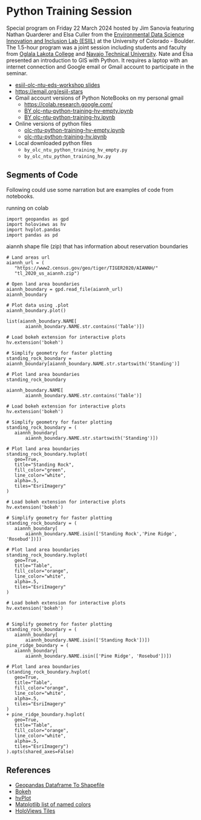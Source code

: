 # Python Training Session

Special program on Friday 22 March 2024 hosted by Jim Sanovia featuring Nathan Quarderer and Elsa Culler from the
[Environmental Data Science Innovation and Inclusion Lab (ESIIL)](https://esiil.org)
at the University of Colorado - Boulder. The 1.5-hour program was a joint session including students and faculty from
[Oglala Lakota College](https://olc.edu)
and
[Navajo Technical University](http://www.navajotech.edu/).
Nate and Elsa presented an introduction to GIS with Python.
It requires a laptop with an internet connection and Google email or Gmail account to participate in the seminar.

- [esiil-olc-ntu-eds-workshop slides](https://docs.google.com/presentation/d/1N0VL1t2J4rwI3xwu4GVUb-w4GQHY9024OYLDw3V1JK8) 
- <https://email.org/esiil-stars>
- Gmail account versions of Python NoteBooks on my personal gmail
  + <https://colab.research.google.com/>
  + [BY olc-ntu-python-training-hv-empty.ipynb](https://colab.research.google.com/drive/143DJsbCPJUchJogtSgaBcML9y7b-J5dV) 
  + [BY olc-ntu-python-training-hv.ipynb](https://colab.research.google.com/drive/111FpbHuAOTS8FvQCdHxt0k_X-iDEKUdl)
- Online versions of python files
  + [olc-ntu-python-training-hv-empty.ipynb](https://colab.research.google.com/drive/1ZuzbG74DIqRibNtyyylYLbcZo8aTwmIB)  
  + [olc-ntu-python-training-hv.ipynb](https://colab.research.google.com/drive/1rys6eH1a6cRCrt3CzAziMX2FX7i1vmNd)
- Local downloaded python files
  + `by_olc_ntu_python_training_hv_empty.py`
  + `by_olc_ntu_python_training_hv.py`
    
## Segments of Code

Following could use some narration but are examples of code from notebooks.

running on colab

```
import geopandas as gpd
import holoviews as hv
import hvplot.pandas
import pandas as pd
```

aiannh shape file (zip) that has information about reservation boundaries

```
# Land areas url
aiannh_url = (
   "https://www2.census.gov/geo/tiger/TIGER2020/AIANNH/"
   "tl_2020_us_aiannh.zip")

# Open land area boundaries
aiannh_boundary = gpd.read_file(aiannh_url)
aiannh_boundary
```

```
# Plot data using .plot
aiannh_boundary.plot()
```

```
list(aiannh_boundary.NAME[
       aiannh_boundary.NAME.str.contains('Table')])
```

```
# Load bokeh extension for interactive plots
hv.extension('bokeh')

# Simplify geometry for faster plotting
standing_rock_boundary = aiannh_boundary[aiannh_boundary.NAME.str.startswith('Standing')]

# Plot land area boundaries
standing_rock_boundary
```

```
aiannh_boundary.NAME[
       aiannh_boundary.NAME.str.contains('Table')]
```

```
# Load bokeh extension for interactive plots
hv.extension('bokeh')

# Simplify geometry for faster plotting
standing_rock_boundary = (
   aiannh_boundary[
       aiannh_boundary.NAME.str.startswith('Standing')])

# Plot land area boundaries
standing_rock_boundary.hvplot(
   geo=True,
   title="Standing Rock",
   fill_color="green",
   line_color="white",
   alpha=.5,
   tiles="EsriImagery"
)
```

```
# Load bokeh extension for interactive plots
hv.extension('bokeh')

# Simplify geometry for faster plotting
standing_rock_boundary = (
   aiannh_boundary[
       aiannh_boundary.NAME.isin(['Standing Rock','Pine Ridge', 'Rosebud'])])

# Plot land area boundaries
standing_rock_boundary.hvplot(
   geo=True,
   title="Table",
   fill_color="orange",
   line_color="white",
   alpha=.5,
   tiles="EsriImagery"
)
```

```
# Load bokeh extension for interactive plots
hv.extension('bokeh')


# Simplify geometry for faster plotting
standing_rock_boundary = (
   aiannh_boundary[
       aiannh_boundary.NAME.isin(['Standing Rock'])])
pine_ridge_boundary = (
   aiannh_boundary[
       aiannh_boundary.NAME.isin(['Pine Ridge', 'Rosebud'])])
```

```
# Plot land area boundaries
(standing_rock_boundary.hvplot(
   geo=True,
   title="Table",
   fill_color="orange",
   line_color="white",
   alpha=.5,
   tiles="EsriImagery"
)
+ pine_ridge_boundary.hvplot(
   geo=True,
   title="Table",
   fill_color="orange",
   line_color="white",
   alpha=.5,
   tiles="EsriImagery")
).opts(shared_axes=False)
```

## References

- [Geopandas Dataframe To Shapefile](https://mapscaping.com/geopandas-dataframe-to-shapefile/) 
- [Bokeh](https://bokeh.org/) 
- [hvPlot](https://hvplot.holoviz.org/)
- [Matplotlib list of named colors](https://matplotlib.org/stable/gallery/color/named_colors.html) 
- [HoloViews Tiles](https://holoviews.org/reference/elements/bokeh/Tiles.html)

